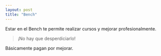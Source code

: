 ```yaml
---
layout: post
title: "Bench"
---
```


Estar en el Bench te permite<!--more--> realizar cursos y mejorar profesionalmente.

> ¡No hay que desperdiciarlo!

Básicamente pagan por mejorar.
